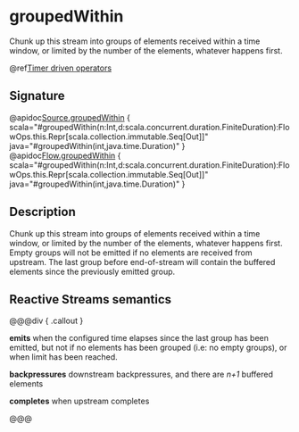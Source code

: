 # groupedWithin

Chunk up this stream into groups of elements received within a time window, or limited by the number of the elements, whatever happens first.

@ref[Timer driven operators](../index.md#timer-driven-operators)

## Signature

@apidoc[Source.groupedWithin](Source) { scala="#groupedWithin(n:Int,d:scala.concurrent.duration.FiniteDuration):FlowOps.this.Repr[scala.collection.immutable.Seq[Out]]" java="#groupedWithin(int,java.time.Duration)" }
@apidoc[Flow.groupedWithin](Flow) { scala="#groupedWithin(n:Int,d:scala.concurrent.duration.FiniteDuration):FlowOps.this.Repr[scala.collection.immutable.Seq[Out]]" java="#groupedWithin(int,java.time.Duration)" }


## Description

Chunk up this stream into groups of elements received within a time window, or limited by the number of the elements,
whatever happens first. Empty groups will not be emitted if no elements are received from upstream.
The last group before end-of-stream will contain the buffered elements since the previously emitted group.

## Reactive Streams semantics

@@@div { .callout }

**emits** when the configured time elapses since the last group has been emitted,
but not if no elements has been grouped (i.e: no empty groups), or when limit has been reached.

**backpressures** downstream backpressures, and there are *n+1* buffered elements

**completes** when upstream completes

@@@

